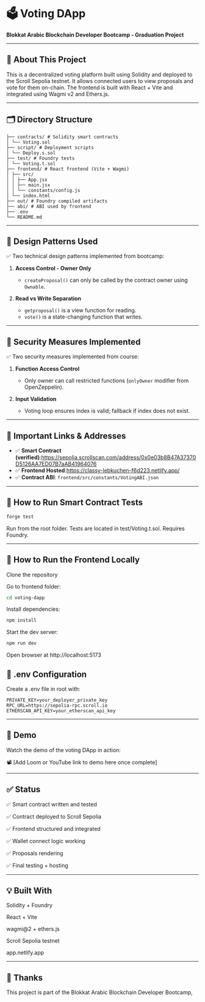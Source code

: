 # 🗳️ Voting DApp  
**Blokkat Arabic Blockchain Developer Bootcamp - Graduation Project**

---

## 📌 About This Project

This is a decentralized voting platform built using Solidity and deployed to the Scroll Sepolia testnet. It allows connected users to view proposals and vote for them on-chain. The frontend is built with React + Vite and integrated using Wagmi v2 and Ethers.js.

---

## 🗂️ Directory Structure

```.
├── contracts/ # Solidity smart contracts
│ └── Voting.sol
├── script/ # Deployment scripts
│ └── Deploy.s.sol
├── test/ # Foundry tests
│ └── Voting.t.sol
├── frontend/ # React frontend (Vite + Wagmi)
│ ├── src/
│ │ ├── App.jsx
│ │ ├── main.jsx
│ │ └── constants/config.js
│ └── index.html
├── out/ # Foundry compiled artifacts
├── abi/ # ABI used by frontend
├── .env
└── README.md
```
---

## 🧩 Design Patterns Used

✅ Two technical design patterns implemented from bootcamp:

1. **Access Control - Owner Only**
   - `createProposal()` can only be called by the contract owner using `Ownable`.

2. **Read vs Write Separation**
   - `getproposal()` is a view function for reading.
   - `vote()` is a state-changing function that writes.

---

## 🔐 Security Measures Implemented

✅ Two security measures implemented from course:

1. **Function Access Control**
   - Only owner can call restricted functions (`onlyOwner` modifier from OpenZeppelin).

2. **Input Validation**
   - Voting loop ensures index is valid; fallback if index does not exist.

---

## 🔗 Important Links & Addresses

- ✅ **Smart Contract (verified)**:https://sepolia.scrollscan.com/address/0x0e03b8B47A37370D5126AA7ED07B7aAB41964076
- ✅ **Frontend Hosted**:https://classy-lebkuchen-f6d223.netlify.app/
- ✅ **Contract ABI**: `frontend/src/constants/VotingABI.json`

---

## 🧪 How to Run Smart Contract Tests

```bash
forge test
```
Run from the root folder. Tests are located in test/Voting.t.sol. Requires Foundry.

---
## 🚀 How to Run the Frontend Locally
Clone the repository

Go to frontend folder:

```bash
cd voting-dapp
```
Install dependencies:

```bash
npm install
```
Start the dev server:

```bash
npm run dev
```
Open browser at http://localhost:5173

## 🔐 .env Configuration

Create a .env file in root with:

```env
PRIVATE_KEY=your_deployer_private_key
RPC_URL=https://sepolia-rpc.scroll.io
ETHERSCAN_API_KEY=your_etherscan_api_key
```
---
## 🎥 Demo
Watch the demo of the voting DApp in action:

📽️ [Add Loom or YouTube link to demo here once complete]

---
## ✅ Status
 ✅ Smart contract written and tested

 ✅ Contract deployed to Scroll Sepolia

 ✅  Frontend structured and integrated

 ✅ Wallet connect logic working

 ✅ Proposals rendering

 ✅ Final testing + hosting

---

## 💡 Built With
Solidity + Foundry

React + Vite

wagmi@2 + ethers.js

Scroll Sepolia testnet

app.netlify.app

---
## 🙌 Thanks
This project is part of the Blokkat Arabic Blockchain Developer Bootcamp,
